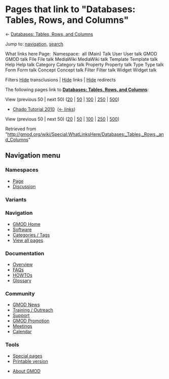 <div id="mw-page-base" class="noprint">

</div>

<div id="mw-head-base" class="noprint">

</div>

<div id="content" class="mw-body" role="main">

<span id="top"></span>

<div id="mw-js-message" style="display:none;">

</div>



# <span dir="auto">Pages that link to "Databases: Tables, Rows, and Columns"</span>

<div id="bodyContent">

<div id="contentSub">

← [Databases: Tables, Rows, and
Columns](/wiki/Databases:_Tables,_Rows,_and_Columns "Databases: Tables, Rows, and Columns")

</div>

<div id="jump-to-nav" class="mw-jump">

Jump to: [navigation](#mw-navigation), [search](#p-search)

</div>

<div id="mw-content-text">

What links here Page:  Namespace:  all (Main) Talk User User talk GMOD
GMOD talk File File talk MediaWiki MediaWiki talk Template Template talk
Help Help talk Category Category talk Property Property talk Type Type
talk Form Form talk Concept Concept talk Filter Filter talk Widget
Widget talk

Filters
[Hide](/mediawiki/index.php?title=Special:WhatLinksHere/Databases:_Tables,_Rows,_and_Columns&hidetrans=1 "Special:WhatLinksHere/Databases: Tables, Rows, and Columns")
transclusions \|
[Hide](/mediawiki/index.php?title=Special:WhatLinksHere/Databases:_Tables,_Rows,_and_Columns&hidelinks=1 "Special:WhatLinksHere/Databases: Tables, Rows, and Columns")
links \|
[Hide](/mediawiki/index.php?title=Special:WhatLinksHere/Databases:_Tables,_Rows,_and_Columns&hideredirs=1 "Special:WhatLinksHere/Databases: Tables, Rows, and Columns")
redirects

The following pages link to **[Databases: Tables, Rows, and
Columns](/wiki/Databases:_Tables,_Rows,_and_Columns "Databases: Tables, Rows, and Columns")**:

View (previous 50 \| next 50)
([20](/mediawiki/index.php?title=Special:WhatLinksHere/Databases:_Tables,_Rows,_and_Columns&limit=20 "Special:WhatLinksHere/Databases: Tables, Rows, and Columns")
\|
[50](/mediawiki/index.php?title=Special:WhatLinksHere/Databases:_Tables,_Rows,_and_Columns&limit=50 "Special:WhatLinksHere/Databases: Tables, Rows, and Columns")
\|
[100](/mediawiki/index.php?title=Special:WhatLinksHere/Databases:_Tables,_Rows,_and_Columns&limit=100 "Special:WhatLinksHere/Databases: Tables, Rows, and Columns")
\|
[250](/mediawiki/index.php?title=Special:WhatLinksHere/Databases:_Tables,_Rows,_and_Columns&limit=250 "Special:WhatLinksHere/Databases: Tables, Rows, and Columns")
\|
[500](/mediawiki/index.php?title=Special:WhatLinksHere/Databases:_Tables,_Rows,_and_Columns&limit=500 "Special:WhatLinksHere/Databases: Tables, Rows, and Columns"))

- [Chado Tutorial 2010](/wiki/Chado_Tutorial_2010 "Chado Tutorial 2010")
  ‎ <span class="mw-whatlinkshere-tools">([←
  links](/mediawiki/index.php?title=Special:WhatLinksHere&target=Chado+Tutorial+2010 "Special:WhatLinksHere"))</span>

View (previous 50 \| next 50)
([20](/mediawiki/index.php?title=Special:WhatLinksHere/Databases:_Tables,_Rows,_and_Columns&limit=20 "Special:WhatLinksHere/Databases: Tables, Rows, and Columns")
\|
[50](/mediawiki/index.php?title=Special:WhatLinksHere/Databases:_Tables,_Rows,_and_Columns&limit=50 "Special:WhatLinksHere/Databases: Tables, Rows, and Columns")
\|
[100](/mediawiki/index.php?title=Special:WhatLinksHere/Databases:_Tables,_Rows,_and_Columns&limit=100 "Special:WhatLinksHere/Databases: Tables, Rows, and Columns")
\|
[250](/mediawiki/index.php?title=Special:WhatLinksHere/Databases:_Tables,_Rows,_and_Columns&limit=250 "Special:WhatLinksHere/Databases: Tables, Rows, and Columns")
\|
[500](/mediawiki/index.php?title=Special:WhatLinksHere/Databases:_Tables,_Rows,_and_Columns&limit=500 "Special:WhatLinksHere/Databases: Tables, Rows, and Columns"))

</div>

<div class="printfooter">

Retrieved from
"<http://gmod.org/wiki/Special:WhatLinksHere/Databases:_Tables,_Rows,_and_Columns>"

</div>

<div id="catlinks" class="catlinks catlinks-allhidden">

</div>

<div class="visualClear">

</div>

</div>

</div>

<div id="mw-navigation">

## Navigation menu

<div id="mw-head">



<div id="left-navigation">

<div id="p-namespaces" class="vectorTabs" role="navigation"
aria-labelledby="p-namespaces-label">

### Namespaces

- <span id="ca-nstab-main"><a href="/wiki/Databases:_Tables,_Rows,_and_Columns" accesskey="c"
  title="View the content page [c]">Page</a></span>
- <span id="ca-talk"><a
  href="/mediawiki/index.php?title=Talk:Databases:_Tables,_Rows,_and_Columns&amp;action=edit&amp;redlink=1"
  accesskey="t"
  title="Discussion about the content page [t]">Discussion</a></span>

</div>

<div id="p-variants" class="vectorMenu emptyPortlet" role="navigation"
aria-labelledby="p-variants-label">

### 

### Variants[](#)

<div class="menu">

</div>

</div>

</div>





</div>

</div>

</div>

<div id="mw-panel">

<div id="p-logo" role="banner">

<a href="/wiki/Main_Page"
style="background-image: url(http://gmod.org/images/GMOD-cogs.png);"
title="Visit the main page"></a>

</div>

<div id="p-Navigation" class="portal" role="navigation"
aria-labelledby="p-Navigation-label">

### Navigation

<div class="body">

- <span id="n-GMOD-Home">[GMOD Home](/wiki/Main_Page)</span>
- <span id="n-Software">[Software](/wiki/GMOD_Components)</span>
- <span id="n-Categories-.2F-Tags">[Categories /
  Tags](/wiki/Categories)</span>
- <span id="n-View-all-pages">[View all
  pages](/wiki/Special:AllPages)</span>

</div>

</div>

<div id="p-Documentation" class="portal" role="navigation"
aria-labelledby="p-Documentation-label">

### Documentation

<div class="body">

- <span id="n-Overview">[Overview](/wiki/Overview)</span>
- <span id="n-FAQs">[FAQs](/wiki/Category:FAQ)</span>
- <span id="n-HOWTOs">[HOWTOs](/wiki/Category:HOWTO)</span>
- <span id="n-Glossary">[Glossary](/wiki/Glossary)</span>

</div>

</div>

<div id="p-Community" class="portal" role="navigation"
aria-labelledby="p-Community-label">

### Community

<div class="body">

- <span id="n-GMOD-News">[GMOD News](/wiki/GMOD_News)</span>
- <span id="n-Training-.2F-Outreach">[Training /
  Outreach](/wiki/Training_and_Outreach)</span>
- <span id="n-Support">[Support](/wiki/Support)</span>
- <span id="n-GMOD-Promotion">[GMOD
  Promotion](/wiki/GMOD_Promotion)</span>
- <span id="n-Meetings">[Meetings](/wiki/Meetings)</span>
- <span id="n-Calendar">[Calendar](/wiki/Calendar)</span>

</div>

</div>

<div id="p-tb" class="portal" role="navigation"
aria-labelledby="p-tb-label">

### Tools

<div class="body">

- <span id="t-specialpages"><a href="/wiki/Special:SpecialPages" accesskey="q"
  title="A list of all special pages [q]">Special pages</a></span>
- <span id="t-print"><a
  href="/mediawiki/index.php?title=Special:WhatLinksHere/Databases:_Tables,_Rows,_and_Columns&amp;printable=yes"
  rel="alternate" accesskey="p"
  title="Printable version of this page [p]">Printable version</a></span>

</div>

</div>

</div>

</div>

<div id="footer" role="contentinfo">

- <span id="footer-places-about">[About
  GMOD](/wiki/GMOD:About "GMOD:About")</span>

<!-- -->






</div>
